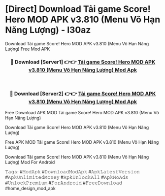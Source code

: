 # [Direct] Download Tải game Score! Hero MOD APK v3.810 (Menu Vô Hạn Năng Lượng) - l30az
Download Tải game Score! Hero MOD APK v3.810 (Menu Vô Hạn Năng Lượng) Free Mod APK

<div align="center">
<h3>🔴 Download [Server1] 👉👉 <a href="https://apk-comot.site?title=Tải_game_Score!_Hero_MOD_APK_v3.810_(Menu_Vô_Hạn_Năng_Lượng)">Tải game Score! Hero MOD APK v3.810 (Menu Vô Hạn Năng Lượng) Mod Apk</a></h3><br>

<h3>🔴 Download [Server2] 👉👉 <a href="https://apk-comot.site?title=Tải_game_Score!_Hero_MOD_APK_v3.810_(Menu_Vô_Hạn_Năng_Lượng)">Tải game Score! Hero MOD APK v3.810 (Menu Vô Hạn Năng Lượng) Mod Apk</a></h3>
</div>


Free Download APK MOD Tải game Score! Hero MOD APK v3.810 (Menu Vô Hạn Năng Lượng)

Download Tải game Score! Hero MOD APK v3.810 (Menu Vô Hạn Năng Lượng) 

Free APK MOD Tải game Score! Hero MOD APK v3.810 (Menu Vô Hạn Năng Lượng) 

Download Tải game Score! Hero MOD APK v3.810 (Menu Vô Hạn Năng Lượng) Mod For Android

𝚃𝚊𝚐𝚜: #𝙼𝚘𝚍𝙰𝚙𝚔 #𝙳𝚘𝚠𝚗𝚕𝚘𝚊𝚍𝙼𝚘𝚍𝙰𝚙𝚔 #𝙰𝚙𝚔𝙻𝚊𝚝𝚎𝚜𝚝𝚅𝚎𝚛𝚜𝚒𝚘𝚗 #𝙰𝚙𝚔𝚄𝚗𝚕𝚒𝚖𝚒𝚝𝚎𝚍𝙼𝚘𝚗𝚎𝚢 #𝙰𝚙𝚔𝚄𝚗𝚕𝚘𝚌𝚔𝙰𝚕𝚕 #𝙰𝚙𝚔𝙽𝚘𝙰𝚍𝚜 #𝚄𝚗𝚕𝚘𝚌𝚔𝙿𝚛𝚎𝚖𝚒𝚞𝚖 #𝙵𝚘𝚛𝙰𝚗𝚍𝚛𝚘𝚒𝚍 #𝙵𝚛𝚎𝚎𝙳𝚘𝚠𝚗𝚕𝚘𝚊𝚍 #home_design_mod_apk